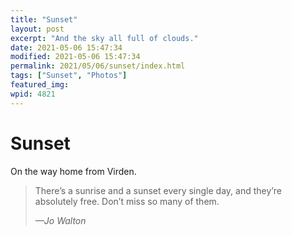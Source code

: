 ```yaml
---
title: "Sunset"
layout: post
excerpt: "And the sky all full of clouds."
date: 2021-05-06 15:47:34
modified: 2021-05-06 15:47:34
permalink: 2021/05/06/sunset/index.html
tags: ["Sunset", "Photos"]
featured_img: 
wpid: 4821
---
```


# Sunset

On the way home from Virden.

> There’s a sunrise and a sunset every single day, and they’re absolutely free. Don’t miss so many of them.
> 
> <cite>—Jo Walton</cite>